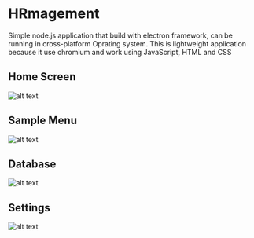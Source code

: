 # HRmagement

Simple node.js application that build with electron  framework, can be running in cross-platform Oprating system. This is lightweight application because it use chromium and work using JavaScript, HTML and CSS

## Home Screen

![alt text](https://lh3.googleusercontent.com/9TxPg_qCZpx5x5bK5UvvcrANa8xJ5hiZmd6yUcbiPQI1JdPbv0ySU8trb85HSCVmfBfVe2wBSoQ_K66t-8fMzTwl_dXqugoeQ7rG6IHa7_RoymL3iZV_JyfmCS0T9uB4L2qnDISPzvwMYtkQq8snkmJcTXh_5AAnOWrFsCeUGHzMaTDVKA29ykJ1P8EFBi-YK2s7UlJLFJd4FMG6T8s-5-W3gSBgI9eumKPwz8MDM7Igx5NUsewjt4AlYdQ7Bsl6rnFNpl6C0Vkm98xs6EvI_G2k9M3835eifQmHiXDTcoEHaZw2fFJt8U_4cJnZLecOOlgJphBLqChJ94AoNXFQlKsScjym8LzV1kvC7Viqyml7XUPgAMjgkvAkFBul7Lc4Y5XcuPyuFb2TWyboYJ51GJTaUTVcs-r3QSxYVAq6HBONkzE36TIda8fn-_nlAoV7YBabkEXrkH7ZGdsJKXc97P9XbeGiAlJu6i5-mDltkyYeWgCd84WO_sK7Q64aRdjiVfVLeQ374FfxexJ4mmP95jpUk2XU8eNAbSkegIZRRJx2BXstoi54Tv3G93JQflqnbSkXAKH1gzd7SmB9yTtHgaINCmzmslcUVi3WzpwD7v5kmFV5YpZFLqIrdCSU-n-g6Cmy82NZhxEE5F29ASx0kyRUo7zvH0jJ5fpGe0IYjXa0LgIxW8PyGYlBjBFxDQ=w1284-h695-no?authuser=0)

## Sample Menu

![alt text](https://lh3.googleusercontent.com/ti-B_74dAUKqwZ-nmEOgzvIcmpFPHK3XBqkCbM95FZCUJWqkaoOJM2lo8E-Y88BgT35uHRquGgvLGnZIPxrRgtnQXjv6LSqOgCtzEGU9N04MIQaNnIjJqpbtwuVj_go1e6vCbnqPjgZUjKrp2hSLg4DtwvNu9FnOPlOeC0hHPGn_s6D75OTIMm8zmaBdYvu4gzjSoTzfmwwpZeuYfoZycmlJ2ZK4cyAV7Hz2URukddgngqmRI5p8SO5zwUyt_8nFdIsDNkQHQ4yAsgJ8gR1nr8TgzOaJbEBNZ-S_nQV19cVGZRcyeOKZ5yi1dBQkrK3ocrsw05LV9UgZEyK8uX1II8H15m_neKEec7KLOqPh85xrKHdIMDMoSSmDS-d22FMs5lo8HmkIPmfDuDUC1iE1u2cV0yTRdAjbpPjOg2JzWdggOc3nQkDtoUGYV-qDaT04Vu2ciFpQoeCTB2koxrHJF-ofs7AdDTmGG3CM-DCSi7mo8VUxZ6Hk3uhZSGRzVcXoti2Cfz6jL_mzLCllSg9RtRzakH073yA-_LYzAF3nMy76iZLIYd9O_W31SkjHenAvkfTiPa9-XSlmVPVfeRKQYS9R5zb38n-ySC_PV_65RViiPQ3JS8IMXlZr1RA3TTJc_xdZbesMt6AVACNPISNxLnnlUAIxWtQSp0rwZ7EtQn7Q7bAxwEKrP9yycTXmhg=w1301-h695-no?authuser=0)

## Database

![alt text](https://lh3.googleusercontent.com/d6u8ps5-B1v_KeG4hEx2PUoFi9vdlD6T5Oa8drk3xOjmwl6L_kdJvpKWdnheMQzkhdD14fUWouKIBIpthRoaV-aqFEBjy_nvDaZtNJ7GC7QHhpDrXhSwz3ky0WibQsFCYpqh-vG50Lyocat0sLWsHqyEEdv1rBsYqAEmts_8dJVh8nRc2eNYfDF3Ai54yRtpmDiRjBBcBt19y1Fk2JG58eBrgE51o4oPrCR3L6qIdz5Z-8v0bs6keL5fC0zWLYbN_D1ch8OSmzpPtvnXNHnfT12p5ZYDiFOVzPQqc8ZnPPqO8ZySJrP0gz3IUrUlyii1jlJwUODEpeRMo_9uSkiKNWSM_CqXds_PDi4Sbxgk5IJy-YgPP7wSccJJUi-FHvW2z9nDBaAdQJ86a2Y4sqIoEsPuDgnRvsVx00lKigVd6EdRcKgoacdlTP0UBKTqGuMQpIGEtvR-UxGqmLkO9AYwtx2yavIlbsr-9oRQXCJQpnywgoBsagMnPvTAVciE--UJzFBUJYqbVvB7R3p3M1iXaUzujIhipiiXBU9CfOig0LzM1soaySaOR5H9ta1kIXKomY4leINGrt_eboGZI4l_UetIDEUCEXWNs36imzCdOJkQ3exgUXh2XFwSf7ciYHffXHzXu-wuGi0zAxiB3jZBLHH4Hzid3BwMPOIbw0MbGD1hN_-SMrGIwvbhEN5pjA=w1322-h695-no?authuser=0)

## Settings

![alt text](https://lh3.googleusercontent.com/uPBcXpPXwvoa1vVCykadQGLoz10HOReAvpam0d-cU8NAtdiB7gKzeOqQFZiltkUADAPwihKVg-ewv7brQaIAUc-WdEGzZtjQki9ohSoEq7CLtfYmbujGY1HuIHsb_Dt2xrN7GMdeEw-AMuee00M5WfipoZboOJozehwq7qO8g8a7iFQ72CdFYGjcrIIpb1NxFnOysm7bCpBsDAX9R5GOov8FKynvIxb_eOU96bcQbaoTn85CEtVCIIVb_AWttI8A5FfxIdKHvr6m60L8pftawWKGEdCKgA93UUxN9_yu5nkm1B7SxzN94DhlLMA-_W0OY0e5AhPItER7H_jlO_CPpdXIBt295MswAKJ4rX34x_FpMLTJA05AaOSngokBwn3UIDeP-gWhBOYtoGAGsQe7p4meo3Mn6L1fYz6HxhXeWcg9_GmHB2t7m8mY-xVuUYoLPUGoyxEMS_3Xx8VKOk7d6j64NRr6XiplOa9B-OCktVX_dw0uWxTrKvyLCFCYicaCIq4pF3m2LODhkslvBcfRW8F8bsD-rim7zV1aXanM2fnMXqGGnDF1PzkKSyEOzCSg4yj1-n9D4tbIS9huyppQhwLZ33D07iVXTdh6Kd5deOda3nLwNSchoyCdUG5Fwd84mZzSUG-WiXEg7Z5nboZxcL9BFHV2qoxXcu6rcM_B15ncEnKjddbaqiZGA55QwQ=w1305-h695-no?authuser=0)
